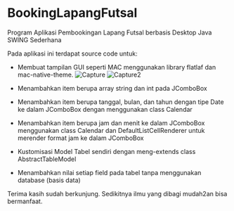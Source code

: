 # BookingLapangFutsal
Program Aplikasi Pembookingan Lapang Futsal berbasis Desktop Java SWING Sederhana

Pada aplikasi ini terdapat source code untuk:
- Membuat tampilan GUI seperti MAC menggunakan library flatlaf dan mac-native-theme.
![Capture](https://user-images.githubusercontent.com/72400360/167579967-eb7cf9c1-1323-4864-a36c-6809da750f2c.PNG)
![Capture2](https://user-images.githubusercontent.com/72400360/167580106-462261f5-d994-4e72-bcd3-04b475fc8851.PNG)

- Menambahkan item berupa array string dan int pada JComboBox
- Menambahkan item berupa tanggal, bulan, dan tahun dengan tipe Date ke dalam JComboBox dengan menggunakan class Calendar
- Menambahkan item berupa jam dan menit ke dalam JComboBox menggunakan class Calendar dan DefaultListCellRenderer untuk merender format jam ke dalam JComboBox
- Kustomisasi Model Tabel sendiri dengan meng-extends class AbstractTableModel
- Menambahkan nilai setiap field pada tabel tanpa menggunakan database (basis data)


Terima kasih sudah berkunjung. Sedikitnya ilmu yang dibagi mudah2an bisa bermanfaat.
